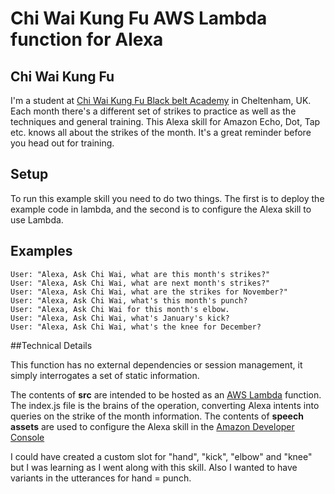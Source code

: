 # Chi Wai Kung Fu AWS Lambda function for Alexa

## Chi Wai Kung Fu
I'm a student at [Chi Wai Kung Fu Black belt Academy](http://chiwai.co.uk/) in Cheltenham, UK. Each month there's a different set of strikes to practice as well as the techniques and general training. This Alexa skill for Amazon Echo, Dot, Tap etc. knows all about the strikes of the month. It's a great reminder before you head out for training.



## Setup
To run this example skill you need to do two things. The first is to deploy the example code in lambda, and the second is to configure the Alexa skill to use Lambda.

## Examples
    User: "Alexa, Ask Chi Wai, what are this month's strikes?"
    User: "Alexa, Ask Chi Wai, what are next month's strikes?"
    User: "Alexa, Ask Chi Wai, what are the strikes for November?"
    User: "Alexa, Ask Chi Wai, what's this month's punch?
    User: "Alexa, Ask Chi Wai for this month's elbow.
    User: "Alexa, Ask Chi Wai, what's January's kick?
    User: "Alexa, Ask Chi Wai, what's the knee for December?

##Technical Details

This function has no external dependencies or session management, it simply interrogates a set of static information.

The contents of **src** are intended to be hosted as an [AWS Lambda](http://aws.amazon.com/lambda) function. The index.js file is the brains of the operation, converting Alexa intents into queries on the strike of the month information.
The contents of **speech assets** are used to configure the Alexa skill in the [Amazon Developer Console](https://developer.amazon.com/edw/home.html)

I could have created a custom slot for "hand", "kick", "elbow" and "knee" but I was learning as I went along with this skill. Also I wanted to have variants in the utterances for hand = punch.